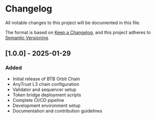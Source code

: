 # Changelog

All notable changes to this project will be documented in this file.

The format is based on [Keep a Changelog](https://keepachangelog.com/en/1.0.0/),
and this project adheres to [Semantic Versioning](https://semver.org/spec/v2.0.0.html).

## [1.0.0] - 2025-01-29

### Added
- Initial release of BTB Orbit Chain
- AnyTrust L3 chain configuration
- Validator and sequencer setup
- Token bridge deployment scripts
- Complete CI/CD pipeline
- Development environment setup
- Documentation and contribution guidelines
